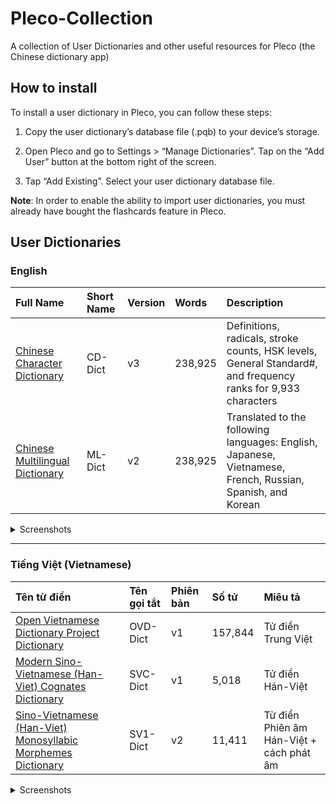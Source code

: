 # Pleco-Collection
A collection of User Dictionaries and other useful resources for Pleco (the Chinese dictionary app)

## How to install
To install a user dictionary in Pleco, you can follow these steps:

1. Copy the user dictionary’s database file (.pqb) to your device’s storage.

2. Open Pleco and go to Settings > “Manage Dictionaries”. Tap on the “Add User” button at the bottom right of the screen.

3. Tap “Add Existing”. Select your user dictionary database file.

**Note**: In order to enable the ability to import user dictionaries, you must already have bought the flashcards feature in Pleco.

## User Dictionaries

### English

<!-- prettier-ignore-start -->
<!-- start_toc -->

Full Name | Short Name | Version | Words | Description
| :--- | :--- | :--- | :--- | :---
[Chinese Character Dictionary](https://bit.ly/Pleco_CD-Dict-v3) | CD-Dict  | v3 | 238,925 | Definitions, radicals, stroke counts, HSK levels, General Standard#, and frequency ranks for 9,933 characters
[Chinese Multilingual Dictionary](https://bit.ly/Pleco_ML-Dict-v2)  | ML-Dict  | v2 | 238,925 | Translated to the following languages: English, Japanese, Vietnamese, French, Russian, Spanish, and Korean

<details>
  <summary>Screenshots</summary>
  
  ### CD-Dict v3 (238,925 words)

  Definitions, radicals, stroke counts, HSK levels, General Standard#, and frequency ranks for 9,933 characters
  
  <img src="https://user-images.githubusercontent.com/14327094/226435608-82ded4eb-79f0-439d-85f8-1906e8639aef.PNG" width="200" />
  
  ___

  ### ML-Dict v2 (238,925 words)

  Translated to the following languages: English, Japanese, Vietnamese, French, Russian, Spanish, and Korean
  
  <img src="https://user-images.githubusercontent.com/14327094/226435690-0277b87b-7838-4981-90e3-159b181161c8.PNG" width="200" />

</details>

<!-- end_toc -->
<!-- prettier-ignore-end -->
___

### Tiếng Việt (Vietnamese)

<!-- prettier-ignore-start -->
<!-- start_toc -->

Tên từ điển | Tên gọi tắt | Phiên bản | Số tử | Miêu tả
| :--- | :--- | :--- | :--- | :---
[Open Vietnamese Dictionary Project Dictionary](https://bit.ly/PlecoTrungViet) | OVD-Dict  | v1 | 157,844 | Tử điền Trung Việt
[Modern Sino-Vietnamese (Han-Viet) Cognates Dictionary](https://bit.ly/PlecoHanViet)  | SVC-Dict  | v1 | 5,018 | Tử điển Hán-Việt
[Sino-Vietnamese (Han-Viet) Monosyllabic Morphemes Dictionary](https://bit.ly/PlecoPhienAmV2)  | SV1-Dict  | v2 | 11,411 | Từ điển Phiên âm Hán-Việt + cách phát âm

<details>
  <summary>Screenshots</summary>
  
  ### OVD-Dict v1 (157,844 tử)

  Tử điền Trung Việt
  
  <img src="https://user-images.githubusercontent.com/14327094/226453319-344afd55-aff1-4fe9-ba61-863fafbd631c.PNG" width="200" />
  
  ___

  ### SVC-Dict v1 (5,018 tử)

  Tử điển Hán-Việt
  
  <img src="https://user-images.githubusercontent.com/14327094/226453348-2e23a628-3ecf-484b-bcdd-d4cd74d9352f.PNG" width="200" />
  
  ___

  ### SV1-Dict v2 (11,411 tử)

  Từ điển Phiên âm Hán-Việt + cách phát âm
  
  <img src="https://user-images.githubusercontent.com/14327094/226453376-56c0a2e8-961c-43c1-988d-d7f9590943a4.PNG" width="200" />
</details>

<!-- end_toc -->
<!-- prettier-ignore-end -->
